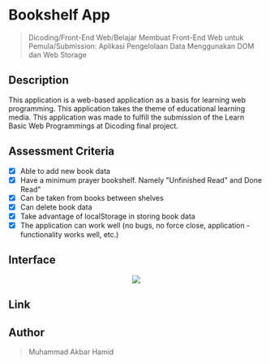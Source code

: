 # Bookshelf App

> Dicoding/Front-End Web/Belajar Membuat Front-End Web untuk Pemula/Submission: Aplikasi Pengelolaan Data Menggunakan DOM dan Web Storage

## Description

This application is a web-based application as a basis for learning web programming. This application takes the theme of educational learning media. This application was made to fulfill the submission of the Learn Basic Web Programmings at Dicoding final project.

## Assessment Criteria

- [x] Able to add new book data
- [x] Have a minimum prayer bookshelf. Namely "Unfinished Read" and Done Read"
- [x] Can be taken from books between shelves
- [x] Can delete book data
- [x] Take advantage of localStorage in storing book data
- [x] The application can work well (no bugs, no force close, application -functionality works well, etc.)

## Interface

<p align="center">
<img src="https://user-images.githubusercontent.com/72149133/193995416-db4040cf-aa57-4c2a-af10-702360e8755b.png">
</p>

## Link


## Author

> Muhammad Akbar Hamid
